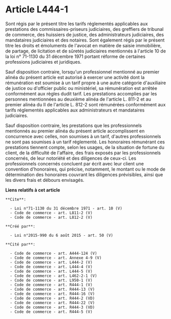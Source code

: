# Article L444-1

Sont régis par le présent titre les tarifs réglementés applicables aux prestations des commissaires-priseurs judiciaires, des
greffiers de tribunal de commerce, des huissiers de justice, des administrateurs judiciaires, des mandataires judiciaires et
des notaires. Sont également régis par le présent titre les droits et émoluments de l'avocat en matière de saisie
immobilière, de partage, de licitation et de sûretés judiciaires mentionnés à l'article 10 de la loi n° 71-1130 du 31
décembre 1971 portant réforme de certaines professions judiciaires et juridiques. 

Sauf disposition contraire, lorsqu'un professionnel mentionné au premier alinéa du présent article est autorisé à exercer une
activité dont la rémunération est soumise à un tarif propre à une autre catégorie d'auxiliaire de justice ou d'officier
public ou ministériel, sa rémunération est arrêtée conformément aux règles dudit tarif. Les prestations accomplies par les
personnes mentionnées au deuxième alinéa de l'article L. 811-2 et au premier alinéa du II de l'article L. 812-2 sont
rémunérées conformément aux tarifs réglementés applicables aux administrateurs et mandataires judiciaires. 

Sauf disposition contraire, les prestations que les professionnels mentionnés au premier alinéa du présent article
accomplissent en concurrence avec celles, non soumises à un tarif, d'autres professionnels ne sont pas soumises à un tarif
réglementé. Les honoraires rémunérant ces prestations tiennent compte, selon les usages, de la situation de fortune du
client, de la difficulté de l'affaire, des frais exposés par les professionnels concernés, de leur notoriété et des
diligences de ceux-ci. Les professionnels concernés concluent par écrit avec leur client une convention d'honoraires, qui
précise, notamment, le montant ou le mode de détermination des honoraires couvrant les diligences prévisibles, ainsi que les
divers frais et débours envisagés.

**Liens relatifs à cet article**

	**Cite**:

	  - Loi n°71-1130 du 31 décembre 1971 - art. 10 (V)
	  - Code de commerce - art. L811-2 (V)
	  - Code de commerce - art. L812-2 (V)

	**Créé par**:

	  - Loi n°2015-990 du 6 août 2015 - art. 50 (V)

	**Cité par**:

	  - Code de commerce - art. A444-124 (V)
	  - Code de commerce - art. Annexe 4-9 (V)
	  - Code de commerce - art. L444-2 (V)
	  - Code de commerce - art. L444-4 (V)
	  - Code de commerce - art. L444-5 (V)
	  - Code de commerce - art. L462-2-1 (V)
	  - Code de commerce - art. L950-1 (V)
	  - Code de commerce - art. R444-1 (V)
	  - Code de commerce - art. R444-13 (V)
	  - Code de commerce - art. R444-16 (V)
	  - Code de commerce - art. R444-2 (VD)
	  - Code de commerce - art. R444-22 (V)
	  - Code de commerce - art. R444-3 (VD)
	  - Code de commerce - art. R444-5 (V)
